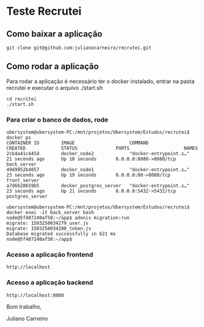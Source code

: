 # Teste Recrutei

## Como baixar a aplicação
```
git clone git@github.com:julianocarneiro/recrutei.git
```

## Como rodar a aplicação
Para rodar a aplicação é necessário ter o docker instalado, entrar na pasta recrutei e executar o arquivo ./start.sh

```
cd recritei
./start.sh
```

### Para criar o banco de dados, rode

```
ubersystem@ubersystem-PC:/mnt/projetos/Ubersystem/Estudos/recrutei$ docker ps
CONTAINER ID        IMAGE                    COMMAND                  CREATED             STATUS              PORTS                    NAMES
2cb4a41c445d        docker_node2             "docker-entrypoint.s…"   21 seconds ago      Up 18 seconds       0.0.0.0:8080->8080/tcp   back_server
49d9952b4857        docker_node1             "docker-entrypoint.s…"   23 seconds ago      Up 19 seconds       0.0.0.0:80->8080/tcp     front_server
a7d6b28659b5        docker_postgres_server   "docker-entrypoint.s…"   23 seconds ago      Up 21 seconds       0.0.0.0:5432->5432/tcp   postgres_server

```
```
ubersystem@ubersystem-PC:/mnt/projetos/Ubersystem/Estudos/recrutei$ docker exec -it back_server bash
node@5f487240af58:~/app$ adonis migration:run
migrate: 1503250034279_user.js
migrate: 1503250034280_token.js
Database migrated successfully in 621 ms
node@5f487240af58:~/app$ 

```

### Acesso a aplicação frontend
```
http://localhost
```

### Acesso a aplicação backend
```
http://localhost:8080
```

Bom trabalho,

Juliano Carneiro